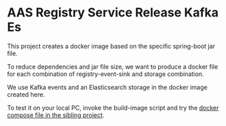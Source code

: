 # AAS Registry Service Release Kafka Es

This project creates a docker image based on the specific spring-boot jar file.

To reduce dependencies and jar file size, we want to produce a docker file for each combination of registry-event-sink and storage combination.

We use Kafka events and an Elasticsearch storage in the docker image created here.

To test it on your local PC, invoke the build-image script and try the [docker compose file in the sibling project](../docker-compose/docker-compose.yml).